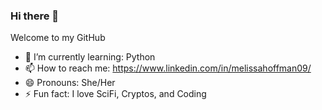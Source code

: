 ### Hi there 👋
 Welcome to my GitHub
 - 🌱 I’m currently learning: Python 
 - 📫 How to reach me: https://www.linkedin.com/in/melissahoffman09/
 - 😄 Pronouns: She/Her
 - ⚡ Fun fact: I love SciFi, Cryptos, and Coding 
<!--
**MelissaHoffman09/MelissaHoffman09** is a ✨ _special_ ✨ repository because its `README.md` (this file) appears on your GitHub profile.

Here are some ideas to get you started:

- 🔭 I’m currently working on ...
- 🌱 I’m currently learning ...
- 👯 I’m looking to collaborate on ...
- 🤔 I’m looking for help with ...
- 💬 Ask me about ...
- 📫 How to reach me: https://www.linkedin.com/in/melissahoffman09/
- 😄 Pronouns: ...
- ⚡ Fun fact: ...
-->

